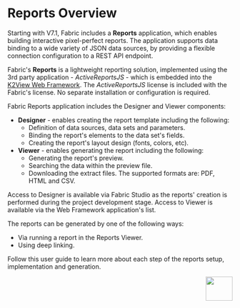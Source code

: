 # Reports Overview

Starting with V7.1, Fabric includes a **Reports** application, which enables building interactive pixel-perfect reports. The application supports data binding to a wide variety of JSON data sources, by providing a flexible connection configuration to a REST API endpoint.

Fabric's **Reports** is a lightweight reporting solution, implemented using the 3rd party application - *ActiveReportsJS* - which is embedded into the [K2View Web Framework](/articles/30_web_framework/01_web_framework_overview.md). The *ActiveReportsJS* license is included with the Fabric's license. No separate installation or configuration is required. 

Fabric Reports application includes the Designer and Viewer components:

* **Designer** - enables creating the report template including the following: 
  - Definition of data sources, data sets and parameters.
  - Binding the report's elements to the data set's fields.
  - Creating the report's layout design (fonts, colors, etc). 
* **Viewer** - enables generating the report including the following:
  - Generating the report's preview. 
  - Searching the data within the preview file.
  - Downloading the extract files. The supported formats are: PDF, HTML and CSV.

Access to Designer is available via Fabric Studio as the reports' creation is performed during the project development stage. Access to Viewer is available via the Web Framework application's list.

The reports can be generated by one of the following ways: 

* Via running a report in the Reports Viewer.
* Using deep linking.

Follow this user guide to learn more about each step of the reports setup, implementation and generation.



[<img align="right" width="60" height="54" src="/articles/images/Next.png">](02_create_new_report.md) 
